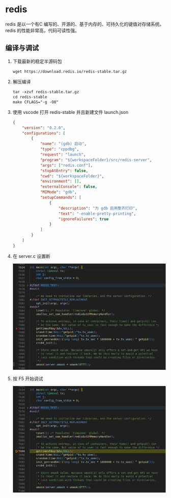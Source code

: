 # redis

redis 是以一个有C 编写的、开源的、基于内存的、可持久化的键值对存储系统。redis 的性能非常高，代码可读性强。

## 编译与调试

1. 下载最新的稳定半源码包

   ```shell
   wget https://download.redis.io/redis-stable.tar.gz
   ```

2. 解压编译

   ```shell
   tar -xzvf redis-stable.tar.gz
   cd redis-stable
   make CFLAGS="-g -O0"
   ```

3. 使用 vscode 打开 redis-stable 并且新建文件 launch.json

   ```json
   {
       "version": "0.2.0",
       "configurations": [
           {
               "name": "(gdb) 启动",
               "type": "cppdbg",
               "request": "launch",
               "program": "${workspaceFolder}/src/redis-server",
               "args": ["redis.conf"],
               "stopAtEntry": false,
               "cwd": "${workspaceFolder}",
               "environment": [],
               "externalConsole": false,
               "MIMode": "gdb",
               "setupCommands": [
                   {
                       "description": "为 gdb 启用整齐打印",
                       "text": "-enable-pretty-printing",
                       "ignoreFailures": true
                   }
               ]
           }
       ]
   }
   ```

4. 在 server.c 设置断

   ![image-20231114211605945](./redis.assets/image-20231114211605945.png)

5. 按 F5 开始调试

   ![image-20231114211702035](./redis.assets/image-20231114211702035.png)
